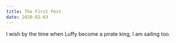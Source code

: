```yaml
---
title: The First Post
date: 2020-02-03
---
```


I wish by the time when Luffy become a pirate king, I am sailing too.
